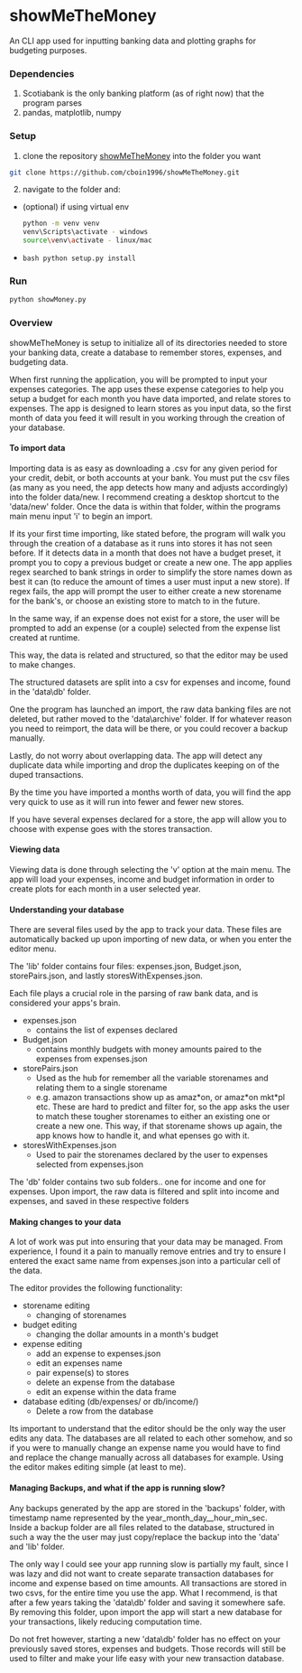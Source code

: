 # showMeTheMoney
An CLI app used for inputting banking data and plotting graphs for budgeting purposes.

### Dependencies

1. Scotiabank is the only banking platform (as of right now) that the program parses
2. pandas, matplotlib, numpy

### Setup

1. clone the repository [showMeTheMoney](https://github.com/cboin1996/showMeTheMoney.git) into the folder you want
```bash
git clone https://github.com/cboin1996/showMeTheMoney.git
```
2. navigate to the folder and:  
  - (optional) if using virtual env  
    ```bash 
    python -m venv venv
    venv\Scripts\activate - windows
    source\venv\activate - linux/mac
    ```
  - ```bash python setup.py install```
### Run
```bash
python showMoney.py
```

### Overview
showMeTheMoney is setup to initialize all of its directories needed to store your banking data, create a database to remember stores, expenses, and budgeting data.

When first running the application, you will be prompted to input your expenses categories.  The app uses these expense categories to
help you setup a budget for each month you have data imported, and relate stores to expenses.  The app is designed to learn stores
as you input data, so the first month of data you feed it will result in you working through the creation of your database.

#### To import data
Importing data is as easy as downloading a .csv for any given period for your credit, debit, or both accounts at your bank.  You must 
put the csv files (as many as you need, the app detects how many and adjusts accordingly) into the folder data/new. I recommend
creating a desktop shortcut to the 'data/new' folder. Once the data is within that folder, within the programs main  menu input 'i' to begin an import.

If its your first time importing, like stated before, the program will walk you through the creation of a database as it runs into stores it has not seen before.
If it detects data in a month that does not have a budget preset, it prompt you to copy a previous budget or create a new one.
The app applies regex searched to bank strings in order to simplify the store names down as best it can (to reduce the amount of times a user must input a new store).
If regex fails, the app will prompt the user to either create a new storename for the bank's, or choose an existing store to match to in the future.

In the same way, if an expense does not exist for a store, the user will be prompted to add an expense (or a couple) selected from the expense list created at runtime.

This way, the data is related and structured, so that the editor may be used to make changes. 

The structured datasets are split into a csv for expenses and income, found in the 'data\db' folder.

One the program has launched an import, the raw data banking files are not deleted, but rather moved to the 'data\archive' folder.
If for whatever reason you need to reimport, the data will be there, or you could recover a backup manually.

Lastly, do not worry about overlapping data.  The app will detect any duplicate data while importing and drop the duplicates keeping on of the duped transactions.

By the time you have imported a months worth of data, you will find the app very quick to use as it will run into fewer and fewer new stores.

If you have several expenses declared for a store, the app will allow you to choose with expense goes with the stores transaction.

#### Viewing data
Viewing data is done through selecting the 'v' option at the main menu.  The app will load your expenses, income and budget information in order
to create plots for each month in a user selected year. 

#### Understanding your database
There are several files used by the app to track your data.  These files are automatically backed up upon importing of new data, or when you
enter the editor menu.  

The 'lib' folder contains four files: expenses.json, Budget.json, storePairs.json, and lastly storesWithExpenses.json.

Each file plays a crucial role in the parsing of raw bank data, and is considered your apps's brain.  

- expenses.json  
  - contains the list of expenses declared  
- Budget.json  
  - contains monthly budgets with money amounts paired to the expenses from expenses.json  
- storePairs.json  
  - Used as the hub for remember all the variable storenames and relating them to a single storename
  - e.g. amazon transactions show up as amaz\*on, or amaz\*on mkt*pl etc.  These are hard to predict and filter for, so the app asks the user to match these tougher storenames to either an existing one or create a new one.  This way, if that storename shows up again, the app knows how to handle it, and what epenses go with it.  
- storesWithExpenses.json  
  - Used to pair the storenames declared by the user to expenses selected from expenses.json  

The 'db' folder contains two sub folders.. one for income and one for expenses.  Upon import, the raw data is filtered and split into income and expenses, and saved in these respective folders

#### Making changes to your data
A lot of work was put into ensuring that your data may be managed.  From experience, I found it a pain to manually remove entries and try to ensure I entered the exact same name from expenses.json into a particular cell of the data.  

The editor provides the following functionality:  

- storename editing  
  - changing of storenames  
- budget editing  
  - changing the dollar amounts in a month's budget  
- expense editing  
  - add an expense to expenses.json  
  - edit an expenses name  
  - pair expense(s) to stores  
  - delete an expense from the database  
  - edit an expense within the data frame  
- database editing (db/expenses/ or db/income/)  
  - Delete a row from the database  

Its important to understand that the editor should be the only way the user edits any data.  The databases are all related to each other somehow, and so if you were to manually change an expense name you would have to find and replace the change manually across all databases for example.  Using the editor makes editing simple (at least to me).  

#### Managing Backups, and what if the app is running slow?
Any backups generated by the app are stored in the 'backups' folder, with timestamp name represented by the year_month_day__hour_min_sec.   
Inside a backup folder are all files related to the database, structured in such a way the the user may just copy/replace the backup into the 'data' and 'lib' folder.  

The only way I could see your app running slow is partially my fault, since I was lazy and did not want to create separate transaction databases for income and expense based on time amounts.  All transactions are stored in two csvs, for the entire time you use the app.  What I recommend, is that after a few years taking the 'data\db' folder and saving it somewhere safe.  By removing this folder, upon import the app will start a new database for your transactions, likely reducing computation time.  

Do not fret however, starting a new 'data\db' folder has no effect on your previously saved stores, expenses and budgets. Those records will still be used to filter and make your life easy with your  new transaction database.  


